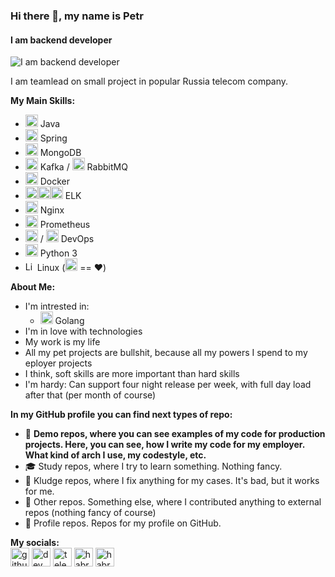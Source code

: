 ### Hi there 👋, my name is Petr
#### I am backend developer
![I am backend developer](https://keptelr.github.io/img/logo6.png)

I am teamlead on small project in popular Russia telecom company.

**My Main Skills:**
- <img src='https://keptelr.github.io/icons/java.svg' alt='Java' height='20'> Java 
- <img src='https://keptelr.github.io/icons/springio.svg' alt='Spring' height='20'> Spring 
- <img src='https://keptelr.github.io/icons/mongodb.svg' alt='MongoDB' height='20'> MongoDB
- <img src='https://keptelr.github.io/icons/kafka.svg' alt='Kafka' height='20'> Kafka / <img src='https://keptelr.github.io/icons/rmq.svg' alt='rmq' height='20'> RabbitMQ
- <img src='https://keptelr.github.io/icons/docker.svg' alt='Docker' height='20'> Docker 
- <img src='https://keptelr.github.io/icons/elastic.svg' alt='Elasticsearch' height='20'><img src='https://keptelr.github.io/icons/logstash.svg' alt='Logstash' height='20'><img src='https://keptelr.github.io/icons/kibana.svg' alt='Kibana' height='20'> ELK
- <img src='https://keptelr.github.io/icons/nginx.svg' alt='Nginx' height='20'> Nginx
- <img src='https://keptelr.github.io/icons/prometheusio.svg' alt='Prometheus' height='20'> Prometheus
- <img src='https://keptelr.github.io/icons/gitlab.svg' alt='Gitlab' height='20'> / <img src='https://keptelr.github.io/icons/jenkins.svg' alt='Jenkins' height='20'> DevOps
- <img src='https://keptelr.github.io/icons/python.svg' alt='Python' height='20'> Python 3
- <img src='https://keptelr.github.io/icons/linux.svg' alt='Linux' height='15'> Linux (<img src='https://keptelr.github.io/icons/ubuntu.svg' alt='Ubuntu' height='20'> == ❤️)

**About Me:**
- I'm intrested in:
  - <img src='https://keptelr.github.io/icons/go.svg' alt='Go' height='20'> Golang
- I'm in love with technologies
- My work is my life
- All my pet projects are bullshit, because all my powers I spend to my eployer projects
- I think, soft skills are more important than hard skills
- I'm hardy: Can support four night release per week, with full day load after that (per month of course)

**In my GitHub profile you can find next types of repo:**
- 🎥 **Demo repos, where you can see examples of my code for production projects. Here, you can see, how I write my code for my employer. What kind of arch I use, my codestyle, etc.**
- 🎓 Study repos, where I try to learn something. Nothing fancy.  
- 💩 Kludge repos, where I fix anything for my cases. It's bad, but it works for me.
- 🎲 Other repos. Something else, where I contributed anything to external repos (nothing fancy of course)
- 🤔 Profile repos. Repos for my profile on GitHub.

**My socials:** <br>
[<img src='https://keptelr.github.io/icons/github.svg' alt='github' height='30'>](https://github.com/keptelr)  [<img src='https://keptelr.github.io/icons/devto.svg' alt='dev' height='30'>](https://dev.to/keptelr) [<img src='https://keptelr.github.io/icons/telegram.svg' alt='telegram' height='30'>](http://t.me/keptelr) [<img src='https://keptelr.github.io/icons/habr.png' alt='habr' height='30'>](https://habr.com/ru/users/keptelr/) [<img src='https://keptelr.github.io/icons/linkedin.svg' alt='habr' height='30'>](https://www.linkedin.com/in/petrbelyakov/)

